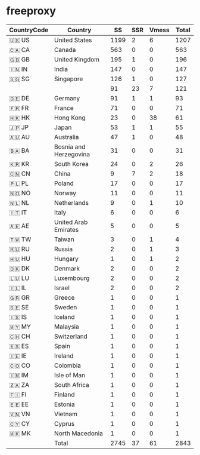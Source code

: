 # freeproxy

|CountryCode|Country|SS|SSR|Vmess|Total|
|  ----  | ----  |  ----  | ----  |  ----  | ----  |
|🇺🇸 US|United States|1199|2|6|1207|
|🇨🇦 CA|Canada|563|0|0|563|
|🇬🇧 GB|United Kingdom|195|1|0|196|
|🇮🇳 IN|India|147|0|0|147|
|🇸🇬 SG|Singapore|126|1|0|127|
| ||91|23|7|121|
|🇩🇪 DE|Germany|91|1|1|93|
|🇫🇷 FR|France|71|0|0|71|
|🇭🇰 HK|Hong Kong|23|0|38|61|
|🇯🇵 JP|Japan|53|1|1|55|
|🇦🇺 AU|Australia|47|1|0|48|
|🇧🇦 BA|Bosnia and Herzegovina|31|0|0|31|
|🇰🇷 KR|South Korea|24|0|2|26|
|🇨🇳 CN|China|9|7|2|18|
|🇵🇱 PL|Poland|17|0|0|17|
|🇳🇴 NO|Norway|11|0|0|11|
|🇳🇱 NL|Netherlands|9|0|1|10|
|🇮🇹 IT|Italy|6|0|0|6|
|🇦🇪 AE|United Arab Emirates|5|0|0|5|
|🇹🇼 TW|Taiwan|3|0|1|4|
|🇷🇺 RU|Russia|2|0|1|3|
|🇭🇺 HU|Hungary|1|0|1|2|
|🇩🇰 DK|Denmark|2|0|0|2|
|🇱🇺 LU|Luxembourg|2|0|0|2|
|🇮🇱 IL|Israel|2|0|0|2|
|🇬🇷 GR|Greece|1|0|0|1|
|🇸🇪 SE|Sweden|1|0|0|1|
|🇮🇸 IS|Iceland|1|0|0|1|
|🇲🇾 MY|Malaysia|1|0|0|1|
|🇨🇭 CH|Switzerland|1|0|0|1|
|🇪🇸 ES|Spain|1|0|0|1|
|🇮🇪 IE|Ireland|1|0|0|1|
|🇨🇴 CO|Colombia|1|0|0|1|
|🇮🇲 IM|Isle of Man|1|0|0|1|
|🇿🇦 ZA|South Africa|1|0|0|1|
|🇫🇮 FI|Finland|1|0|0|1|
|🇪🇪 EE|Estonia|1|0|0|1|
|🇻🇳 VN|Vietnam|1|0|0|1|
|🇨🇾 CY|Cyprus|1|0|0|1|
|🇲🇰 MK|North Macedonia|1|0|0|1|
||Total|2745|37|61|2843|

